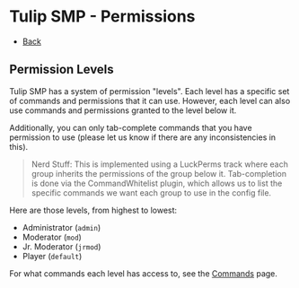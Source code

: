 # Tulip SMP - Permissions

- [Back](/tulipsmp/docs)

## Permission Levels

Tulip SMP has a system of permission "levels". Each level has a specific set of commands and permissions that it can use. However, each level can also use commands and permissions granted to the level below it.

Additionally, you can only tab-complete commands that you have permission to use (please let us know if there are any inconsistencies in this).

> Nerd Stuff: This is implemented using a LuckPerms track where each group inherits the permissions of the group below it. 
> Tab-completion is done via the CommandWhitelist plugin, which allows us to list the specific commands we want each group to use in the config file.

Here are those levels, from highest to lowest:

- Administrator (`admin`)
- Moderator (`mod`)
- Jr. Moderator (`jrmod`)
- Player (`default`)

For what commands each level has access to, see the [Commands](/tulipsmp/docs/commands) page.